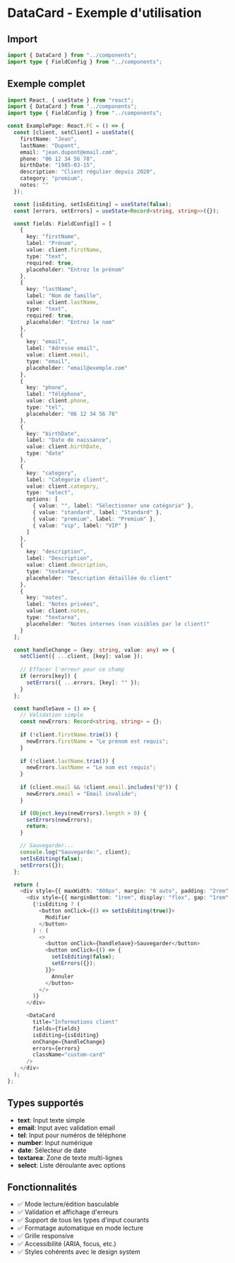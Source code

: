 # DataCard - Exemple d'utilisation

## Import
```typescript
import { DataCard } from "../components";
import type { FieldConfig } from "../components";
```

## Exemple complet

```typescript
import React, { useState } from "react";
import { DataCard } from "../components";
import type { FieldConfig } from "../components";

const ExamplePage: React.FC = () => {
  const [client, setClient] = useState({
    firstName: "Jean",
    lastName: "Dupont", 
    email: "jean.dupont@email.com",
    phone: "06 12 34 56 78",
    birthDate: "1985-03-15",
    description: "Client régulier depuis 2020",
    category: "premium",
    notes: ""
  });

  const [isEditing, setIsEditing] = useState(false);
  const [errors, setErrors] = useState<Record<string, string>>({});

  const fields: FieldConfig[] = [
    {
      key: "firstName",
      label: "Prénom", 
      value: client.firstName,
      type: "text",
      required: true,
      placeholder: "Entrez le prénom"
    },
    {
      key: "lastName",
      label: "Nom de famille",
      value: client.lastName, 
      type: "text",
      required: true,
      placeholder: "Entrez le nom"
    },
    {
      key: "email",
      label: "Adresse email",
      value: client.email,
      type: "email",
      placeholder: "email@exemple.com"
    },
    {
      key: "phone", 
      label: "Téléphone",
      value: client.phone,
      type: "tel",
      placeholder: "06 12 34 56 78"
    },
    {
      key: "birthDate",
      label: "Date de naissance",
      value: client.birthDate,
      type: "date"
    },
    {
      key: "category",
      label: "Catégorie client",
      value: client.category,
      type: "select",
      options: [
        { value: "", label: "Sélectionner une catégorie" },
        { value: "standard", label: "Standard" },
        { value: "premium", label: "Premium" },
        { value: "vip", label: "VIP" }
      ]
    },
    {
      key: "description",
      label: "Description",
      value: client.description,
      type: "textarea",
      placeholder: "Description détaillée du client"
    },
    {
      key: "notes",
      label: "Notes privées",
      value: client.notes,
      type: "textarea", 
      placeholder: "Notes internes (non visibles par le client)"
    }
  ];

  const handleChange = (key: string, value: any) => {
    setClient({ ...client, [key]: value });
    
    // Effacer l'erreur pour ce champ
    if (errors[key]) {
      setErrors({ ...errors, [key]: "" });
    }
  };

  const handleSave = () => {
    // Validation simple
    const newErrors: Record<string, string> = {};
    
    if (!client.firstName.trim()) {
      newErrors.firstName = "Le prénom est requis";
    }
    
    if (!client.lastName.trim()) {
      newErrors.lastName = "Le nom est requis";
    }
    
    if (client.email && !client.email.includes("@")) {
      newErrors.email = "Email invalide";
    }

    if (Object.keys(newErrors).length > 0) {
      setErrors(newErrors);
      return;
    }

    // Sauvegarder...
    console.log("Sauvegarde:", client);
    setIsEditing(false);
    setErrors({});
  };

  return (
    <div style={{ maxWidth: "800px", margin: "0 auto", padding: "2rem" }}>
      <div style={{ marginBottom: "1rem", display: "flex", gap: "1rem" }}>
        {!isEditing ? (
          <button onClick={() => setIsEditing(true)}>
            Modifier
          </button>
        ) : (
          <>
            <button onClick={handleSave}>Sauvegarder</button>
            <button onClick={() => {
              setIsEditing(false);
              setErrors({});
            }}>
              Annuler
            </button>
          </>
        )}
      </div>

      <DataCard
        title="Informations client"
        fields={fields}
        isEditing={isEditing}
        onChange={handleChange}
        errors={errors}
        className="custom-card"
      />
    </div>
  );
};
```

## Types supportés

- **text**: Input texte simple
- **email**: Input avec validation email
- **tel**: Input pour numéros de téléphone
- **number**: Input numérique
- **date**: Sélecteur de date
- **textarea**: Zone de texte multi-lignes
- **select**: Liste déroulante avec options

## Fonctionnalités

- ✅ Mode lecture/édition basculable
- ✅ Validation et affichage d'erreurs
- ✅ Support de tous les types d'input courants
- ✅ Formatage automatique en mode lecture
- ✅ Grille responsive
- ✅ Accessibilité (ARIA, focus, etc.)
- ✅ Styles cohérents avec le design system